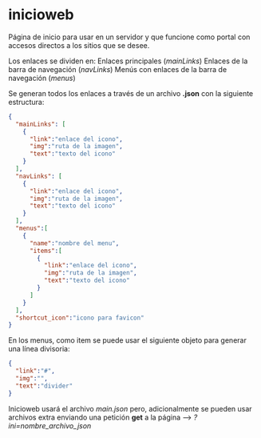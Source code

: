 # inicioweb

Página de inicio para usar en un servidor y que funcione como portal con accesos directos a los sitios que se desee.

Los enlaces se dividen en:
Enlaces principales (_mainLinks_)
Enlaces de la barra de navegación (_navLinks_)
Menús con enlaces de la barra de navegación (_menus_)

Se generan todos los enlaces a través de un archivo **.json** con la siguiente estructura:
```json
{
  "mainLinks": [
    {
      "link":"enlace del icono",
      "img":"ruta de la imagen",
      "text":"texto del icono"
    }
  ],
  "navLinks": [
    {
      "link":"enlace del icono",
      "img":"ruta de la imagen",
      "text":"texto del icono"
    }
  ],
  "menus":[
    {
      "name":"nombre del menu",
      "items":[
        {
          "link":"enlace del icono",
          "img":"ruta de la imagen",
          "text":"texto del icono"
        }
      ]
    }
  ],
  "shortcut_icon":"icono para favicon"
}
```

En los menus, como item se puede usar el siguiente objeto para generar una línea divisoria:
```json
{
  "link":"#",
  "img":"",
  "text":"divider"
}
```

Inicioweb usará el archivo _main.json_ pero, adicionalmente se pueden usar archivos extra enviando
una petición **get** a la página --> _?ini=nombre_archivo_json_

